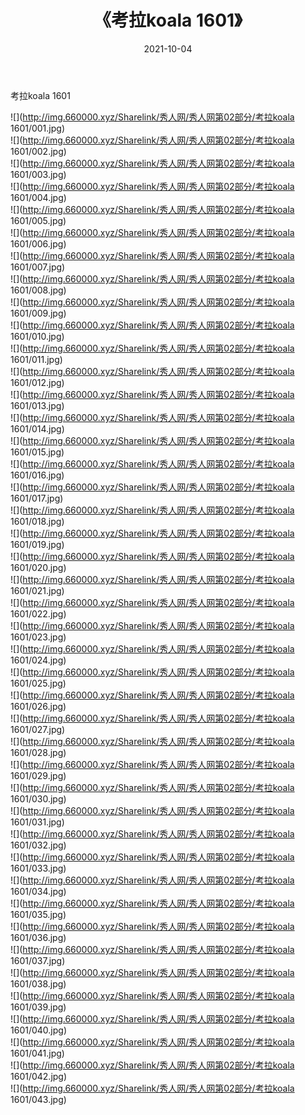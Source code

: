 ﻿---
layout: post
title:  《考拉koala 1601》
date:   2021-10-04
img: http://img.660000.xyz/Sharelink/秀人网/秀人网第02部分/考拉koala 1601/000.jpg
categories: [美女, 清纯, 唯美]
---

考拉koala 1601

  ![](http://img.660000.xyz/Sharelink/秀人网/秀人网第02部分/考拉koala 1601/001.jpg) <br> ![](http://img.660000.xyz/Sharelink/秀人网/秀人网第02部分/考拉koala 1601/002.jpg) <br> ![](http://img.660000.xyz/Sharelink/秀人网/秀人网第02部分/考拉koala 1601/003.jpg) <br> ![](http://img.660000.xyz/Sharelink/秀人网/秀人网第02部分/考拉koala 1601/004.jpg) <br> ![](http://img.660000.xyz/Sharelink/秀人网/秀人网第02部分/考拉koala 1601/005.jpg) <br> ![](http://img.660000.xyz/Sharelink/秀人网/秀人网第02部分/考拉koala 1601/006.jpg) <br> ![](http://img.660000.xyz/Sharelink/秀人网/秀人网第02部分/考拉koala 1601/007.jpg) <br> ![](http://img.660000.xyz/Sharelink/秀人网/秀人网第02部分/考拉koala 1601/008.jpg) <br> ![](http://img.660000.xyz/Sharelink/秀人网/秀人网第02部分/考拉koala 1601/009.jpg) <br> ![](http://img.660000.xyz/Sharelink/秀人网/秀人网第02部分/考拉koala 1601/010.jpg) <br> ![](http://img.660000.xyz/Sharelink/秀人网/秀人网第02部分/考拉koala 1601/011.jpg) <br> ![](http://img.660000.xyz/Sharelink/秀人网/秀人网第02部分/考拉koala 1601/012.jpg) <br> ![](http://img.660000.xyz/Sharelink/秀人网/秀人网第02部分/考拉koala 1601/013.jpg) <br> ![](http://img.660000.xyz/Sharelink/秀人网/秀人网第02部分/考拉koala 1601/014.jpg) <br> ![](http://img.660000.xyz/Sharelink/秀人网/秀人网第02部分/考拉koala 1601/015.jpg) <br> ![](http://img.660000.xyz/Sharelink/秀人网/秀人网第02部分/考拉koala 1601/016.jpg) <br> ![](http://img.660000.xyz/Sharelink/秀人网/秀人网第02部分/考拉koala 1601/017.jpg) <br> ![](http://img.660000.xyz/Sharelink/秀人网/秀人网第02部分/考拉koala 1601/018.jpg) <br> ![](http://img.660000.xyz/Sharelink/秀人网/秀人网第02部分/考拉koala 1601/019.jpg) <br> ![](http://img.660000.xyz/Sharelink/秀人网/秀人网第02部分/考拉koala 1601/020.jpg) <br> ![](http://img.660000.xyz/Sharelink/秀人网/秀人网第02部分/考拉koala 1601/021.jpg) <br> ![](http://img.660000.xyz/Sharelink/秀人网/秀人网第02部分/考拉koala 1601/022.jpg) <br> ![](http://img.660000.xyz/Sharelink/秀人网/秀人网第02部分/考拉koala 1601/023.jpg) <br> ![](http://img.660000.xyz/Sharelink/秀人网/秀人网第02部分/考拉koala 1601/024.jpg) <br> ![](http://img.660000.xyz/Sharelink/秀人网/秀人网第02部分/考拉koala 1601/025.jpg) <br> ![](http://img.660000.xyz/Sharelink/秀人网/秀人网第02部分/考拉koala 1601/026.jpg) <br> ![](http://img.660000.xyz/Sharelink/秀人网/秀人网第02部分/考拉koala 1601/027.jpg) <br> ![](http://img.660000.xyz/Sharelink/秀人网/秀人网第02部分/考拉koala 1601/028.jpg) <br> ![](http://img.660000.xyz/Sharelink/秀人网/秀人网第02部分/考拉koala 1601/029.jpg) <br> ![](http://img.660000.xyz/Sharelink/秀人网/秀人网第02部分/考拉koala 1601/030.jpg) <br> ![](http://img.660000.xyz/Sharelink/秀人网/秀人网第02部分/考拉koala 1601/031.jpg) <br> ![](http://img.660000.xyz/Sharelink/秀人网/秀人网第02部分/考拉koala 1601/032.jpg) <br> ![](http://img.660000.xyz/Sharelink/秀人网/秀人网第02部分/考拉koala 1601/033.jpg) <br> ![](http://img.660000.xyz/Sharelink/秀人网/秀人网第02部分/考拉koala 1601/034.jpg) <br> ![](http://img.660000.xyz/Sharelink/秀人网/秀人网第02部分/考拉koala 1601/035.jpg) <br> ![](http://img.660000.xyz/Sharelink/秀人网/秀人网第02部分/考拉koala 1601/036.jpg) <br> ![](http://img.660000.xyz/Sharelink/秀人网/秀人网第02部分/考拉koala 1601/037.jpg) <br> ![](http://img.660000.xyz/Sharelink/秀人网/秀人网第02部分/考拉koala 1601/038.jpg) <br> ![](http://img.660000.xyz/Sharelink/秀人网/秀人网第02部分/考拉koala 1601/039.jpg) <br> ![](http://img.660000.xyz/Sharelink/秀人网/秀人网第02部分/考拉koala 1601/040.jpg) <br> ![](http://img.660000.xyz/Sharelink/秀人网/秀人网第02部分/考拉koala 1601/041.jpg) <br> ![](http://img.660000.xyz/Sharelink/秀人网/秀人网第02部分/考拉koala 1601/042.jpg) <br> ![](http://img.660000.xyz/Sharelink/秀人网/秀人网第02部分/考拉koala 1601/043.jpg) <br>